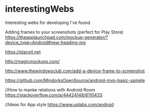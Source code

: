 # interestingWebs
Interesting webs for developing I've found

Adding frames to your screenshots (perfect for Play Store)
https://theapplaunchpad.com/mockup-generator/?device_type=Android#new-heading-mg

https://placeit.net

http://magicmockups.com/

http://www.thewindowsclub.com/add-a-device-frame-to-screenshot

https://github.com/MindorksOpenSource/android-mvp-basic-sample

//How to manke relations with Android Room
https://stackoverflow.com/a/44424148/6110433


//Ideas for App style
https://www.uplabs.com/android
